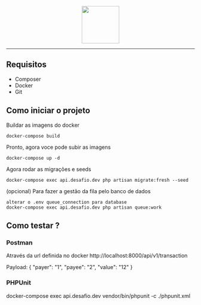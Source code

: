 <p align="center">
    <img src="https://miro.medium.com/max/9644/1*0p48XIDSTTvZbi8gCpCYog.png" height="100">
</p>

---

## Requisitos

* Composer
* Docker
* Git

## Como iniciar o projeto

Buildar as imagens do docker
```
docker-compose build
```
Pronto, agora voce pode subir as imagens
```
docker-compose up -d
```
Agora rodar as migrações e seeds
```
docker-compose exec api.desafio.dev php artisan migrate:fresh --seed
```
(opcional) Para fazer a gestão da fila pelo banco de dados
```
alterar o .env queue_connection para database
docker-compose exec api.desafio.dev php artisan queue:work
```
## Como testar ?

### Postman
Através da url definida no docker http://localhost:8000/api/v1/transaction

Payload:
{
    "payer": "1",
    "payee": "2",
    "value": "12"
}

### PHPUnit
docker-compose exec api.desafio.dev vendor/bin/phpunit -c ./phpunit.xml